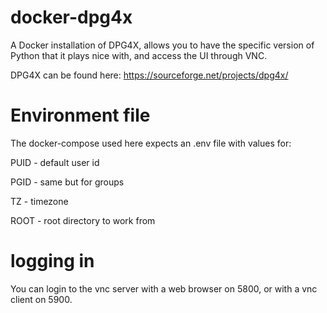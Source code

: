 # docker-dpg4x
A Docker installation of DPG4X, allows you to have the specific version of Python that it plays nice with, and access the UI through VNC.

DPG4X can be found here: https://sourceforge.net/projects/dpg4x/

# Environment file
The docker-compose used here expects an .env file with values for:

PUID - default user id

PGID - same but for groups

TZ - timezone

ROOT - root directory to work from

# logging in
You can login to the vnc server with a web browser on 5800, or with a vnc client on 5900.

